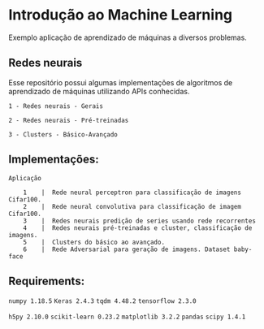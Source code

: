 # Introdução ao Machine Learning

Exemplo aplicação de aprendizado de máquinas a diversos problemas.

## Redes neurais
Esse repositório possui algumas implementações de algoritmos de aprendizado de máquinas utilizando APIs conhecidas.

`1 - Redes neurais - Gerais`

`2 - Redes neurais - Pré-treinadas`

`3 - Clusters - Básico-Avançado`


## Implementações:

    Aplicação
    
        1    |  Rede neural perceptron para classificação de imagens Cifar100.
        2    |  Rede neural convolutiva para classificação de imagem Cifar100.
        3    |  Redes neurais predição de series usando rede recorrentes
        4    |  Redes neurais pré-treinadas e cluster, classificação de imagens.
        5    |  Clusters do básico ao avançado.
        6    |  Rede Adversarial para geração de imagens. Dataset baby-face

## Requirements:

`numpy 1.18.5`
`Keras 2.4.3`
`tqdm 4.48.2`
`tensorflow 2.3.0`

`h5py 2.10.0`
`scikit-learn 0.23.2`
`matplotlib 3.2.2`
`pandas`
`scipy 1.4.1`
